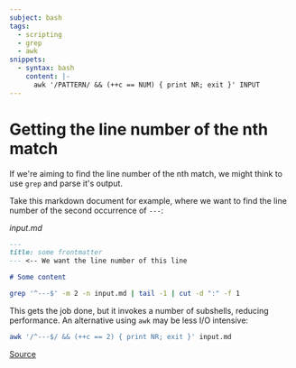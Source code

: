 ```yaml
---
subject: bash
tags:
  - scripting
  - grep
  - awk
snippets:
  - syntax: bash
    content: |-
      awk '/PATTERN/ && (++c == NUM) { print NR; exit }' INPUT
---
```


# Getting the line number of the nth match

If we're aiming to find the line number of the nth match, we might think to use
`grep` and parse it's output.

Take this markdown document for example, where we want to find the line number
of the second occurrence of `---`:

*input.md*
```md
---
title: some frontmatter
--- <-- We want the line number of this line

# Some content
```

```bash
grep '^---$' -m 2 -n input.md | tail -1 | cut -d ":" -f 1
```

This gets the job done, but it invokes a number of subshells, reducing
performance. An alternative using `awk` may be less I/O intensive:

```bash
awk '/^---$/ && (++c == 2) { print NR; exit }' input.md
```

[Source](https://stackoverflow.com/questions/57044203/how-to-get-the-line-number-of-nth-match#comment100617725_57044437)
